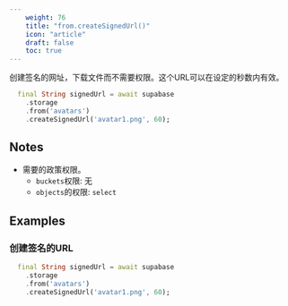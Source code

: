 ```yaml
---
    weight: 76
    title: "from.createSignedUrl()"
    icon: "article"
    draft: false
    toc: true
---
```


创建签名的网址，下载文件而不需要权限。这个URL可以在设定的秒数内有效。


```dart
  final String signedUrl = await supabase
    .storage
    .from('avatars')
    .createSignedUrl('avatar1.png', 60);
```






## Notes

- 需要的政策权限。
  - `buckets`权限: 无 
  - `objects`的权限: `select`










## Examples

### 创建签名的URL



```dart
  final String signedUrl = await supabase
    .storage
    .from('avatars')
    .createSignedUrl('avatar1.png', 60);
```